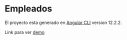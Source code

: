 # Empleados

El proyecto esta generado en [Angular CLI](https://github.com/angular/angular-cli) version 12.2.2.

Link para ver <a href="https://laughing-euler-49d532.netlify.app/" target ="_blank"> demo </a>
